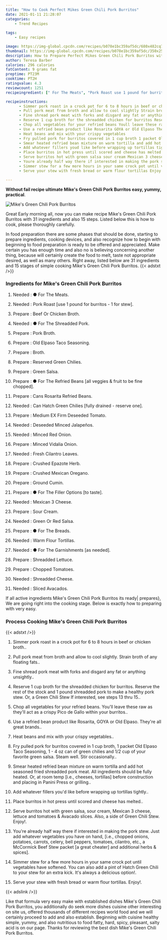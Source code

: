 ```yaml
---
title: "How to Cook Perfect Mikes Green Chili Pork Burritos"
date: 2021-01-11 21:28:07
categories:
    - Trend Recipes
    
tags:
    - Easy recipes

image: https://img-global.cpcdn.com/recipes/b078e1bc359af5dc/680x482cq70/mikes-green-chili-pork-burritos-recipe-main-photo.jpg
thumbnail: https://img-global.cpcdn.com/recipes/b078e1bc359af5dc/350x250cq70/mikes-green-chili-pork-burritos-recipe-main-photo.jpg
description: How to Prepare Perfect Mikes Green Chili Pork Burritos with 31 ingredients and 15 stages of easy cooking.
author: Teresa Barber
calories: 296 calories
fatContent: 9 grams fat
preptime: PT23M
cooktime: PT2H
ratingvalue: 4.3
reviewcount: 1251
recipeingredient: [" For The Meats", "Pork Roast use 1 pound for burritos  1 for stew", "Beef Or Chicken Broth", " For The Shreadded Pork", "Pork Broth", "Old Elpaso Taco Seasoning", "Broth", "Reserved Green Chilies", "Green Salsa", " For The Refried Beans all veggies  fruit to be fine chopped", "Cans Rosarita Refried Beans", "Can Hatch Green Chilies fully drained  reserve one", "Medium EX Firm Deseeded Tomato", "Deseeded Minced Jalapeos", "Minced Red Onion", "Minced Vidalia Onion", "Fresh Cilantro Leaves", "Crushed Epazote Herb", "Crushed Mexican Oregano", "Ground Cumin", " For The Filler Options to taste", "Mexican 3 Cheese", "Sour Cream", "Green Or Red Salsa", " For The Breads", "Warm Flour Tortillas", " For The Garnishments as needed", "Shreadded Lettuce", "Chopped Tomatoes", "Shreadded Cheese", "Sliced Avacados"]

recipeinstructions: 
      - Simmer pork roast in a crock pot for 6 to 8 hours in beef or chicken broth 
      - Pull pork meat from broth and allow to cool slightly Strain broth of any floating fats 
      - Fine shread pork meat with forks and disgard any fat or anything unsightly 
      - Reserve 1 cup broth for the shreadded chicken for burritos Reserve the rest of the stock and 1 pound shreadded pork to make a healthy pork stew Or a Green Chili Stew If interested see steps 13 thru 15 
      - Chop all vegetables for your refried beans Youll leave these raw as theyll act as a crispy Pico de Gallo within your burritos 
      - Use a refried bean product like Rosarita GOYA or Old Elpaso Theyre all great brands 
      - Heat beans and mix with your crispy vegetables 
      - Fry pulled pork for burritos covered in 1 cup broth 1 packet Old Elpaso Taco Seasoning 1  4 oz can of green chilies and 12 cup of your favorite green salsa Steam well Stir occasionally 
      - Smear heated refried bean mixture on warm tortilla and add hot seasoned fried shreadded pork meat All ingredients should be fully heated Or at room temp ie cheeses tortillas before construction and placing in Panini Press or grilling 
      - Add whatever fillers youd like before wrapping up tortillas tightly 
      - Place burritos in hot press until scored and cheese has melted 
      - Serve burritos hot with green salsa sour cream Mexican 3 cheese lettuce and tomatoes  Avacado slices Also a side of Green Chili Stew Enjoy 
      - Youre already half way there if interested in making the pork stew Just add whatever vegetables you have on hand ie chopped onions potatoes carrots celery bell peppers tomatoes cilantro etc a McCormick Beef Stew packet a great cheater and additional herbs  spices 
      - Simmer stew for a few more hours in your same crock pot until vegetables have softened You can also add a pint of Hatch Green Chili to your stew for an extra kick Its always a delicious option 
      - Serve your stew with fresh bread or warm flour tortillas Enjoy

---
```




**Without fail recipe ultimate Mike&#39;s Green Chili Pork Burritos easy, yummy, practical**. 


![Mike&#39;s Green Chili Pork Burritos](https://img-global.cpcdn.com/recipes/b078e1bc359af5dc/680x482cq70/mikes-green-chili-pork-burritos-recipe-main-photo.jpg "Mike&#39;s Green Chili Pork Burritos")




Great Early morning all, now you can make recipe Mike&#39;s Green Chili Pork Burritos with 31 ingredients and also 15 steps. Listed below this is how to cook, please thoroughly carefully.

In food preparation there are some phases that should be done, starting to prepare ingredients, cooking devices, and also recognize how to begin with beginning to food preparation is ready to be offered and appreciated. Make certain you has enough time and also no is believing concerning another thing, because will certainly create the food to melt, taste not appropriate desired, as well as many others. Right away, listed below are 31 ingredients and 15 stages of simple cooking Mike&#39;s Green Chili Pork Burritos.
{{< adstxt />}}

### Ingredients for Mike&#39;s Green Chili Pork Burritos


1. Needed  : ● For The Meats.

1. Needed  : Pork Roast [use 1 pound for burritos - 1 for stew].

1. Prepare  : Beef Or Chicken Broth.

1. Needed  : ● For The Shreadded Pork.

1. Prepare  : Pork Broth.

1. Prepare  : Old Elpaso Taco Seasoning.

1. Prepare  : Broth.

1. Prepare  : Reserved Green Chilies.

1. Prepare  : Green Salsa.

1. Prepare  : ● For The Refried Beans [all veggies &amp; fruit to be fine chopped].

1. Prepare  : Cans Rosarita Refried Beans.

1. Needed  : Can Hatch Green Chilies [fully drained - reserve one].

1. Prepare  : Medium EX Firm Deseeded Tomato.

1. Needed  : Deseeded Minced Jalapeños.

1. Needed  : Minced Red Onion.

1. Prepare  : Minced Vidalia Onion.

1. Needed  : Fresh Cilantro Leaves.

1. Prepare  : Crushed Epazote Herb.

1. Prepare  : Crushed Mexican Oregano.

1. Prepare  : Ground Cumin.

1. Prepare  : ● For The Filler Options [to taste].

1. Needed  : Mexican 3 Cheese.

1. Prepare  : Sour Cream.

1. Needed  : Green Or Red Salsa.

1. Prepare  : ● For The Breads.

1. Needed  : Warm Flour Tortillas.

1. Needed  : ● For The Garnishments [as needed].

1. Prepare  : Shreadded Lettuce.

1. Prepare  : Chopped Tomatoes.

1. Needed  : Shreadded Cheese.

1. Needed  : Sliced Avacados.



If all active ingredients Mike&#39;s Green Chili Pork Burritos its ready| prepares}, We are going right into the cooking stage. Below is exactly how to preparing with very easy.

### Process Cooking Mike&#39;s Green Chili Pork Burritos

{{< adstxt />}}


1. Simmer pork roast in a crock pot for 6 to 8 hours in beef or chicken broth..



1. Pull pork meat from broth and allow to cool slightly. Strain broth of any floating fats..



1. Fine shread pork meat with forks and disgard any fat or anything unsightly..



1. Reserve 1 cup broth for the shreadded chicken for burritos. Reserve the rest of the stock and 1 pound shreadded pork to make a healthy pork stew. Or, a Green Chili Stew If interested, see steps 13 thru 15..



1. Chop all vegetables for your refried beans. You&#39;ll leave these raw as they&#39;ll act as a crispy Pico de Gallo within your burritos..



1. Use a refried bean product like Rosarita, GOYA or Old Elpaso. They&#39;re all great brands..



1. Heat beans and mix with your crispy vegetables..



1. Fry pulled pork for burritos covered in 1 cup broth, 1 packet Old Elpaso Taco Seasoning, 1 - 4 oz can of green chilies and 1/2 cup of your favorite green salsa. Steam well. Stir occasionally..



1. Smear heated refried bean mixture on warm tortilla and add hot seasoned fried shreadded pork meat. All ingredients should be fully heated. Or, at room temp [i.e., cheeses, tortillas] before construction and placing in Panini Press or grilling..



1. Add whatever fillers you&#39;d like before wrapping up tortillas tightly..



1. Place burritos in hot press until scored and cheese has melted..



1. Serve burritos hot with green salsa, sour cream, Mexican 3 cheese, lettuce and tomatoes &amp; Avacado slices. Also, a side of Green Chili Stew. Enjoy!.



1. You&#39;re already half way there if interested in making the pork stew. Just add whatever vegetables you have on hand, [i.e., chopped onions, potatoes, carrots, celery, bell peppers, tomatoes, cilantro, etc., a McCormick Beef Stew packet [a great cheater] and additional herbs &amp; spices].



1. Simmer stew for a few more hours in your same crock pot until vegetables have softened. You can also add a pint of Hatch Green Chili to your stew for an extra kick. It&#39;s always a delicious option!.



1. Serve your stew with fresh bread or warm flour tortillas. Enjoy!.





{{< adslink />}}

Like that formula very easy make with established dishes Mike&#39;s Green Chili Pork Burritos, you additionally do seek more dishes cuisine other interesting on site us, offered thousands of different recipes world food and we will certainly proceed to add and also establish. Beginning with cuisine healthy simple, yummy, and also nutritious to food fatty, hard, spicy, pleasant, salty acid is on our page. Thanks for reviewing the best dish Mike&#39;s Green Chili Pork Burritos.
